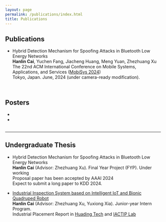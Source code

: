 ```yaml
---
layout: page
permalink: /publications/index.html
title: Publications
---
```


## Publications

- Hybrid Detection Mechanism for Spoofing Attacks in Bluetooth Low Energy Networks<br>**Hanlin Cai**, Yuchen Fang, Jiacheng Huang, Meng Yuan, Zhezhuang Xu<br>The 22nd ACM International Conference on Mobile Systems, Applications, and Services ([MobiSys 2024](https://www.sigmobile.org/mobisys/2024/))<br>Tokyo, Japan. June, 2024 (under camera-ready modification).

  <br>

## Posters

- <br>

- <br>

  <br>

---

## Undergraduate Thesis

- Hybrid Detection Mechanism for Spoofing Attacks in Bluetooth Low Energy Networks<br>**Hanlin Cai** (Advisor: Zhezhuang Xu). Final Year Project (FYP). Under working<br>Proposal paper has been accepted by AAAI 2024<br>Expect to submit a long paper to KDD 2024.

- [Industrial Inspection System based on Intelligent IoT and Bionic Quadruped Robot](https://caihanlin.com/mypaper/thesis/IP-report.pdf)<br>**Hanlin Cai** (Advisor: Zhezhuang Xu, Yuxiong Xia). Junior-year Intern Program.<br>Industrial Placement Report in [Huading Tech](http://www.hdim.com.cn/) and [IACTIP Lab](https://dqxy.fzu.edu.cn/en/)<br>

  <br>

